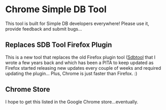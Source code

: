 # Chrome Simple DB Tool

This tool is built for Simple DB developers everywhere!  Please use it, provide feedback and submit bugs...

## Replaces SDB Tool Firefox Plugin
This is a new tool that replaces the old Firefox plugin tool ([Sdbtool](https://github.com/floodfx/sdbtool) that I wrote a few years back and which has been a PITA to keep updated as Firefox started releasing new updates every couple of weeks and required updating the plugin...  Plus, Chrome is just faster than Firefox. :)

## Chrome Store
I hope to get this listed in the Google Chrome store...eventually.  
